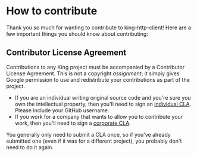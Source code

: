 How to contribute
=================

Thank you so much for wanting to contribute to king-http-client! Here are a few important
things you should know about contributing:


Contributor License Agreement
-----------------------------

Contributions to any King project must be accompanied by a Contributor
License Agreement. This is not a copyright _assignment_; it simply gives
Google permission to use and redistribute your contributions as part of the
project.

  - If you are an individual writing original source code and you're sure you
    own the intellectual property, then you'll need to sign an [individual
    CLA][]. Please include your GitHub username.
  - If you work for a company that wants to allow you to contribute your work,
    then you'll need to sign a [corporate CLA][].

You generally only need to submit a CLA once, so if you've already submitted
one (even if it was for a different project), you probably don't need to do it
again.

[individual CLA]: http://company.king.com/individual-cla
[corporate CLA]: http://company.king.com/corporate-cla
